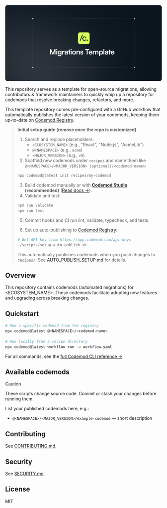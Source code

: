 <div align="center">
  <img src=".github/assets/migrations-template.png" alt="Migrations Template" />
</div>

This repository serves as a template for open-source migrations, allowing contributors & framework maintainers to quickly whip up a repository for codemods that resolve breaking changes, refactors, and more.

This template repository comes pre-configured with a GitHub workflow that automatically publishes the latest version of your codemods, keeping them up-to-date on [Codemod Registry](https://app.codemod.com/registry).

> **Initial setup guide (remove once the repo is customized)**
> 
> 1. Search and replace placeholders:
>    - `<ECOSYSTEM_NAME>` (e.g., "React", "Node.js", "AcmeLib")
>    - `@<NAMESPACE>` (e.g., `acme`) 
>    - `<MAJOR_VERSION>` (e.g., `v5`)
> 2. Scaffold new codemods under `recipes` and name them like `@<NAMESPACE>/<MAJOR_VERSION> (optional)/<codemod-name>`:
> 
> ```bash
> npx codemod@latest init recipes/my-codemod
> ```
> 
> 3. Build codemod manually or with **[Codemod Studio](https://app.codemod.com/studio) (recommended)** ([Read docs →](https://go.codemod.com/studio-docs)).
> 4. Validate and test:
> 
> ```bash
> npm run validate
> npm run test
> ```
> 
> 5. Commit hooks and CI run lint, validate, typecheck, and tests.
> 
> 6. Set up auto-publishing to [Codemod Registry](https://app.codemod.com/registry):
> 
> ```bash
> # Get API key from https://app.codemod.com/api-keys
> ./scripts/setup-auto-publish.sh
> ```
> 
> This automatically publishes codemods when you push changes to `recipes/`. See [AUTO_PUBLISH_SETUP.md](./AUTO_PUBLISH_SETUP.md) for details.


## Overview

This repository contains codemods (automated migrations) for <ECOSYSTEM_NAME>. These codemods facilitate adopting new features and upgrading across breaking changes.

## Quickstart

```bash
# Run a specific codemod from the registry
npx codemod@latest @<NAMESPACE>/<codemod-name>

# Run locally from a recipe directory
npx codemod@latest workflow run -w workflow.yaml
```

For all commands, see the [full Codemod CLI reference →](https://go.codemod.com/cli-docs)

## Available codemods

> [!CAUTION]
> These scripts change source code. Commit or stash your changes before running them.

List your published codemods here, e.g.:
- `@<NAMESPACE>/<MAJOR_VERSION>/example-codemod` — short description

## Contributing

See [CONTRIBUTING.md](./CONTRIBUTING.md).

## Security

See [SECURITY.md](./SECURITY.md).

## License

MIT


